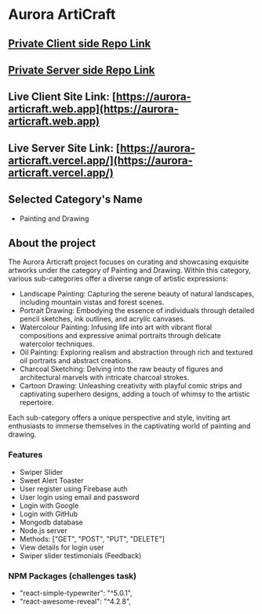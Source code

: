 # Aurora ArtiCraft

## [Private Client side Repo Link](https://github.com/programming-hero-web-course-4/B9A10-client-side-maasajal)

## [Private Server side Repo Link](https://github.com/programming-hero-web-course-4/b9a10-server-side-maasajal)

## Live Client Site Link: [https://aurora-articraft.web.app](https://aurora-articraft.web.app)

## Live Server Site Link: [https://aurora-articraft.vercel.app/](https://aurora-articraft.vercel.app/)

## Selected Category's Name

- Painting and Drawing

## About the project

The Aurora Articraft project focuses on curating and showcasing exquisite artworks under the category of Painting and Drawing. Within this category, various sub-categories offer a diverse range of artistic expressions:

- Landscape Painting: Capturing the serene beauty of natural landscapes, including mountain vistas and forest scenes.
- Portrait Drawing: Embodying the essence of individuals through detailed pencil sketches, ink outlines, and acrylic canvases.
- Watercolour Painting: Infusing life into art with vibrant floral compositions and expressive animal portraits through delicate watercolor techniques.
- Oil Painting: Exploring realism and abstraction through rich and textured oil portraits and abstract creations.
- Charcoal Sketching: Delving into the raw beauty of figures and architectural marvels with intricate charcoal strokes.
- Cartoon Drawing: Unleashing creativity with playful comic strips and captivating superhero designs, adding a touch of whimsy to the artistic repertoire.

Each sub-category offers a unique perspective and style, inviting art enthusiasts to immerse themselves in the captivating world of painting and drawing.

### Features

- Swiper Slider
- Sweet Alert Toaster
- User register using Firebase auth
- User login using email and password
- Login with Google
- Login with GitHub
- Mongodb database
- Node.js server
- Methods: ["GET", "POST", "PUT", "DELETE"]
- View details for login user
- Swiper slider testimonials (Feedback)

### NPM Packages (challenges task)

- "react-simple-typewriter": "^5.0.1",
- "react-awesome-reveal": "^4.2.8",
